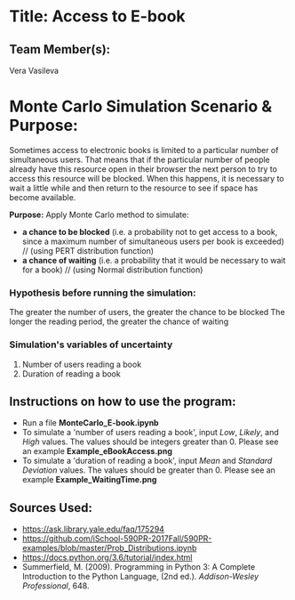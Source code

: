 
# Title: Access to E-book

## Team Member(s):
Vera Vasileva

# Monte Carlo Simulation Scenario & Purpose:
Sometimes access to electronic books is limited to a particular number of simultaneous users. That means that if the particular number of people already have this resource open in their browser the next person to try to access this resource will be blocked. When this happens, it is necessary to wait a little while and then return to the resource to see if space has become available.

**Purpose:** Apply Monte Carlo method to simulate:
- **a chance to be blocked** (i.e. a probability not to get access to a book, since a maximum number of simultaneous users per book is exceeded) // (using PERT distribution function)
- **a chance of waiting** (i.e. a probability that it would be necessary to wait for a book) // (using Normal distribution function)

### Hypothesis before running the simulation:
The greater the number of users, the greater the chance to be blocked
The longer the reading period, the greater the chance of waiting

### Simulation's variables of uncertainty
1. Number of users reading a book
2. Duration of reading a book

## Instructions on how to use the program:
- Run a file **MonteCarlo_E-book.ipynb**
- To simulate a 'number of users reading a book', input *Low*, *Likely*, and *High* values. The values should be integers greater than 0. Please see an example **Example_eBookAccess.png**
- To simulate a 'duration of reading a book', input *Mean* and *Standard Deviation* values. The values should be greater than 0. Please see an example **Example_WaitingTime.png**

## Sources Used:
- https://ask.library.yale.edu/faq/175294
- https://github.com/iSchool-590PR-2017Fall/590PR-examples/blob/master/Prob_Distributions.ipynb
- https://docs.python.org/3.6/tutorial/index.html
- Summerfield, M. (2009). Programming in Python 3: A Complete Introduction to the Python Language, (2nd ed.). *Addison-Wesley Professional*, 648.
